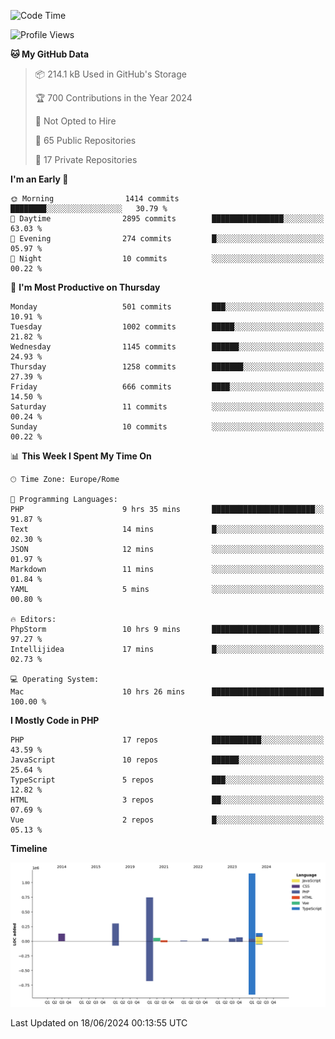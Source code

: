<!--START_SECTION:waka-->
![Code Time](http://img.shields.io/badge/Code%20Time-5%2C102%20hrs%2028%20mins-blue)

![Profile Views](http://img.shields.io/badge/Profile%20Views-0-blue)

**🐱 My GitHub Data** 

> 📦 214.1 kB Used in GitHub's Storage 
 > 
> 🏆 700 Contributions in the Year 2024
 > 
> 🚫 Not Opted to Hire
 > 
> 📜 65 Public Repositories 
 > 
> 🔑 17 Private Repositories 
 > 
**I'm an Early 🐤** 

```text
🌞 Morning                1414 commits        ████████░░░░░░░░░░░░░░░░░   30.79 % 
🌆 Daytime                2895 commits        ████████████████░░░░░░░░░   63.03 % 
🌃 Evening                274 commits         █░░░░░░░░░░░░░░░░░░░░░░░░   05.97 % 
🌙 Night                  10 commits          ░░░░░░░░░░░░░░░░░░░░░░░░░   00.22 % 
```
📅 **I'm Most Productive on Thursday** 

```text
Monday                   501 commits         ███░░░░░░░░░░░░░░░░░░░░░░   10.91 % 
Tuesday                  1002 commits        █████░░░░░░░░░░░░░░░░░░░░   21.82 % 
Wednesday                1145 commits        ██████░░░░░░░░░░░░░░░░░░░   24.93 % 
Thursday                 1258 commits        ███████░░░░░░░░░░░░░░░░░░   27.39 % 
Friday                   666 commits         ████░░░░░░░░░░░░░░░░░░░░░   14.50 % 
Saturday                 11 commits          ░░░░░░░░░░░░░░░░░░░░░░░░░   00.24 % 
Sunday                   10 commits          ░░░░░░░░░░░░░░░░░░░░░░░░░   00.22 % 
```


📊 **This Week I Spent My Time On** 

```text
🕑︎ Time Zone: Europe/Rome

💬 Programming Languages: 
PHP                      9 hrs 35 mins       ███████████████████████░░   91.87 % 
Text                     14 mins             █░░░░░░░░░░░░░░░░░░░░░░░░   02.30 % 
JSON                     12 mins             ░░░░░░░░░░░░░░░░░░░░░░░░░   01.97 % 
Markdown                 11 mins             ░░░░░░░░░░░░░░░░░░░░░░░░░   01.84 % 
YAML                     5 mins              ░░░░░░░░░░░░░░░░░░░░░░░░░   00.80 % 

🔥 Editors: 
PhpStorm                 10 hrs 9 mins       ████████████████████████░   97.27 % 
Intellijidea             17 mins             █░░░░░░░░░░░░░░░░░░░░░░░░   02.73 % 

💻 Operating System: 
Mac                      10 hrs 26 mins      █████████████████████████   100.00 % 
```

**I Mostly Code in PHP** 

```text
PHP                      17 repos            ███████████░░░░░░░░░░░░░░   43.59 % 
JavaScript               10 repos            ██████░░░░░░░░░░░░░░░░░░░   25.64 % 
TypeScript               5 repos             ███░░░░░░░░░░░░░░░░░░░░░░   12.82 % 
HTML                     3 repos             ██░░░░░░░░░░░░░░░░░░░░░░░   07.69 % 
Vue                      2 repos             █░░░░░░░░░░░░░░░░░░░░░░░░   05.13 % 
```



**Timeline**

![Lines of Code chart](https://raw.githubusercontent.com/frnwtr/frnwtr/main/assets/bar_graph.png)


 Last Updated on 18/06/2024 00:13:55 UTC
<!--END_SECTION:waka-->